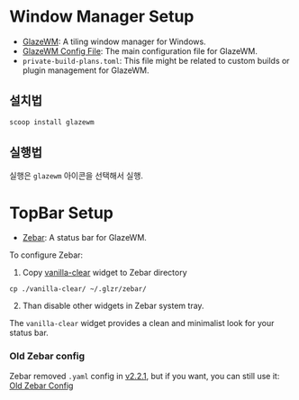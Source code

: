 # Window Manager Setup

- [GlazeWM](https://github.com/glzr-io/glazewm): A tiling window manager for Windows.
- [GlazeWM Config File](./config.yaml): The main configuration file for GlazeWM.
- `private-build-plans.toml`: This file might be related to custom builds or plugin management for GlazeWM.

## 설치법

```powershell
scoop install glazewm
```

## 실행법

실행은 `glazewm` 아이콘을 선택해서 실행.

# TopBar Setup

- [Zebar](https://github.com/glzr-io/zebar): A status bar for GlazeWM.

To configure Zebar:

1. Copy [vanilla-clear](./vanilla-clear) widget to Zebar directory

```
cp ./vanilla-clear/ ~/.glzr/zebar/
```

2. Than disable other widgets in Zebar system tray.

The `vanilla-clear` widget provides a clean and minimalist look for your status bar.

### Old Zebar config

Zebar removed `.yaml` config in [v2.2.1](https://github.com/glzr-io/zebar/releases/tag/v2.2.1), but if you want, you can still use it: [Old Zebar Config](./zebar-config.yaml)